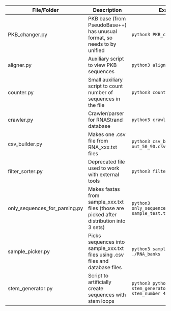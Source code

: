 |  File/Folder |  Description |  Example |
| ------------ | ------------ | ------------ |
|PKB_changer.py| PKB base (from PseudoBase++) has unusual format, so needs to by unified|`python3 PKB_changer.py`|
|aligner.py|Auxiliary script to view PKB sequences| `python3 aligner.py`|
|counter.py| Small auxiliary script to count number of sequences in the file| `python3 counter.py`|
|crawler.py| Crawler/parser for RNAStrand database| `python3 crawler.py`|
|csv_builder.py| Makes one .csv file from RNA_xxx.txt files| `python3 csv_builder.py > out_50_90.csv`|
|filter_sorter.py| Deprecated file used to work with external tools| `python3 filter_sorter.py   `|
|only_sequences_for_parsing.py| Makes fastas from sample_xxx.txt files (those are picked after distribution into 3 sets) | `python3 only_sequences_for_parsing.py sample_test.txt > test.fasta`|
|sample_picker.py| Picks sequences into sample_xxx.txt files using .csv files and database files| `python3 sample_picker.py . . ./RNA_banks`|
|stem_generator.py| Script to artificially create sequences with stem loops|`python3 python3 stem_generator.py 8 90 100 --stem_number 4 > debug.txt`|
